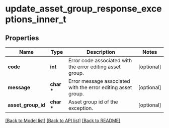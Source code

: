 # update_asset_group_response_exceptions_inner_t

## Properties
Name | Type | Description | Notes
------------ | ------------- | ------------- | -------------
**code** | **int** | Error code associated with the error editing asset group. | [optional] 
**message** | **char \*** | Error message associated with the error editing asset group. | [optional] 
**asset_group_id** | **char \*** | Asset group id of the exception. | [optional] 

[[Back to Model list]](../README.md#documentation-for-models) [[Back to API list]](../README.md#documentation-for-api-endpoints) [[Back to README]](../README.md)



